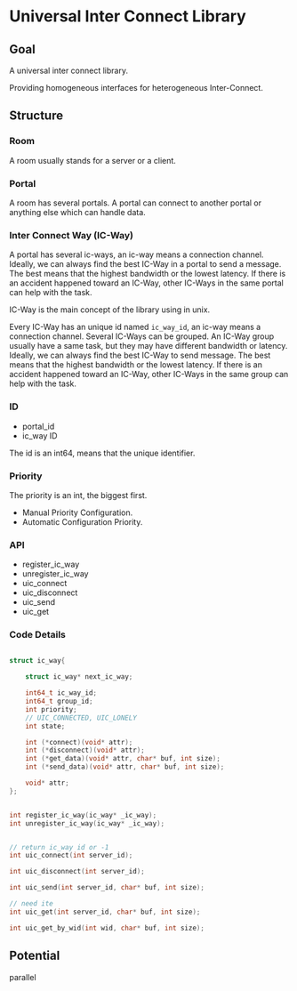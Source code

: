 <!--
 * @Author: gxl
 * @Date: 2024-12-19 19:33:23
 * @LastEditors: Xiaolong Guo
 * @LastEditTime: 2024-12-20
 * @FilePath: /uic/uic_design.md
 * @Description: UIC Design Doc.
-->

# Universal Inter Connect Library

## Goal

A universal inter connect library.

Providing homogeneous interfaces for heterogeneous Inter-Connect. 

## Structure

### Room

A room usually stands for a server or a client.

### Portal

A room has several portals. A portal can connect to another portal or anything else which can handle data.


### Inter Connect Way (IC-Way)

A portal has several ic-ways, an ic-way means a connection channel. Ideally, we can always find the
best IC-Way in a portal to send a message. The best means that the highest bandwidth or the lowest latency. 
If there is an accident happened toward an IC-Way, other IC-Ways in the same portal can help with the task.

IC-Way is the main concept of the library using in unix.

Every IC-Way has an unique id named `ic_way_id`, an ic-way means a connection channel. Several IC-Ways can be grouped. 
An IC-Way group usually have a same task, but they may have different bandwidth or latency. Ideally, we can always find the
best IC-Way to send message. The best means that the highest bandwidth or the lowest latency. If there is an accident happened
toward an IC-Way, other IC-Ways in the same group can help with the task.



### ID

* portal_id
* ic_way ID

The id is an int64, means that the unique identifier.

### Priority

The priority is an int, the biggest first.

* Manual Priority Configuration.
* Automatic Configuration Priority.

### API

* register_ic_way
* unregister_ic_way
* uic_connect
* uic_disconnect
* uic_send
* uic_get

### Code Details

```c

struct ic_way{

    struct ic_way* next_ic_way;

    int64_t ic_way_id;
    int64_t group_id;
    int priority;
    // UIC_CONNECTED, UIC_LONELY
    int state;

    int (*connect)(void* attr);
    int (*disconnect)(void* attr);
    int (*get_data)(void* attr, char* buf, int size);
    int (*send_data)(void* attr, char* buf, int size);

    void* attr;
};


int register_ic_way(ic_way* _ic_way);
int unregister_ic_way(ic_way* _ic_way);


// return ic_way id or -1
int uic_connect(int server_id);

int uic_disconnect(int server_id);

int uic_send(int server_id, char* buf, int size);

// need ite
int uic_get(int server_id, char* buf, int size);

int uic_get_by_wid(int wid, char* buf, int size);

```


## Potential

parallel






